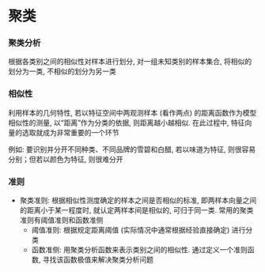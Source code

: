 # 聚类

### 聚类分析

根据各类别之间的相似性对样本进行划分, 对一组未知类别的样本集合, 将相似的划分为一类, 不相似的划分为另一类

### 相似性

利用样本的几何特性, 若以特征空间中两观测样本 (看作两点) 的距离函数作为模型相似性的测量, 以“距离”作为分类的依据, 则距离越小越相似. 在此过程中, 特征向量的选取就成为非常重要的一个环节

例如: 要识别并分开不同种类、不同品牌的雪碧和白醋, 若以味道为特征, 则很容易分别；但若以颜色为特征, 则很难分开

### 准则

- 聚类准则: 根据相似性测度确定的样本之间是否相似的标准, 即两样本向量之间的距离小于某一程度时, 就认定两样本间是相似的, 可归于同一类. 常用的聚类准则有阈值准则和函数准侧
  - 阈值准则: 根据规定距离阈值 (实际情况中通常根据经验直接确定) 进行分类
  - 函数准侧: 用聚类分析函数来表示类别之间的相似性. 通过定义一个准则函数, 寻找该函数极值来解决聚类分析问题
